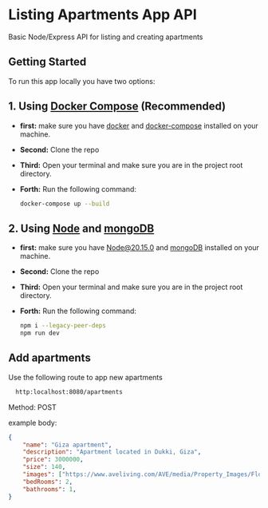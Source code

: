 # Listing Apartments App API

Basic Node/Express API for listing and creating apartments

## Getting Started

To run this app locally you have two options:

## 1. Using [Docker Compose](https://docs.docker.com/compose/) (Recommended)

- **first:** make sure you have [docker](https://docs.docker.com/get-docker/) and [docker-compose](https://docs.docker.com/compose/install/) installed on your machine.

- **Second:** Clone the repo

- **Third:** Open your terminal and make sure you are in the project root directory.

- **Forth:** Run the following command:

  ```bash
  docker-compose up --build
  ```

## 2. Using [Node](https://nodejs.org/en) and [mongoDB](https://www.mongodb.com/)

- **first:** make sure you have [Node@20.15.0](https://nodejs.org/en/download/package-manager) and [mongoDB](https://www.mongodb.com/try/download/community) installed on your machine.

- **Second:** Clone the repo

- **Third:** Open your terminal and make sure you are in the project root directory.

- **Forth:** Run the following command:

  ```bash
  npm i --legacy-peer-deps
  npm run dev
  ```

## Add apartments

Use the following route to app new apartments

```bash
  http:localhost:8080/apartments
```

Method: POST

example body:

```JSON
{
    "name": "Giza apartment",
    "description": "Apartment located in Dukki, Giza",
    "price": 3000000,
    "size": 140,
    "images": ["https://www.aveliving.com/AVE/media/Property_Images/Florham%20Park/hero/flor-apt-living-(2)-hero.jpg?ext=.jpg"],
    "bedRooms": 2,
    "bathrooms": 1,
}
```
